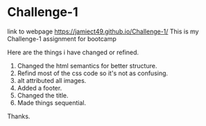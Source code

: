 # Challenge-1
link to webpage https://jamiect49.github.io/Challenge-1/
This is my Challenge-1 assignment for bootcamp

Here are the things i have changed or refined.
1. Changed the html semantics for better structure.
2. Refind most of the css code so it's not as confusing.
3. alt attributed all images.
4. Added a footer.
5. Changed the title.
6. Made things sequential.

Thanks.